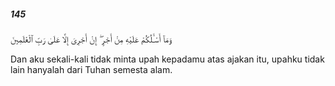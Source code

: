 ##### 145

<span class="ayah">وَمَآ أَسْـَٔلُكُمْ عَلَيْهِ مِنْ أَجْرٍ ۖ إِنْ أَجْرِىَ إِلَّا عَلَىٰ رَبِّ ٱلْعَٰلَمِينَ</span>

<span class="ayah_translation">Dan aku sekali-kali tidak minta upah kepadamu atas ajakan itu, upahku tidak lain hanyalah dari Tuhan semesta alam.</span>
